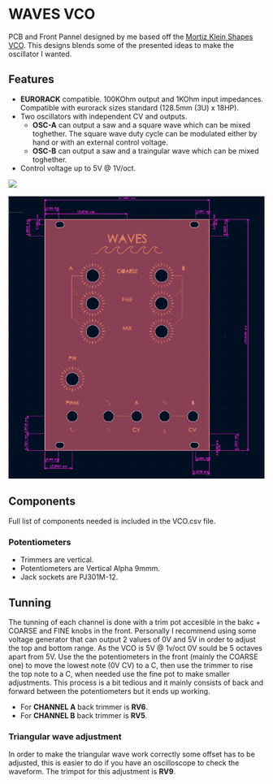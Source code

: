 # WAVES VCO 

PCB and Front Pannel designed by me based off the [Mortiz Klein Shapes VCO](https://www.youtube.com/c/MoritzKlein0). This designs blends some of the presented ideas to make the oscillator I wanted.

## Features
- **EURORACK** compatible. 100KOhm output and 1KOhm input impedances. Compatible with eurorack sizes standard (128.5mm (3U) x 18HP).
- Two oscillators with independent CV and outputs.
  - **OSC-A** can output a saw and a square wave which can be mixed toghether. The square wave duty cycle can be modulated either by hand or with an external control voltage.  
  - **OSC-B** can output a saw and a traingular wave which can be mixed toghether. 
- Control voltage up to 5V @ 1V/oct.

![](./imgs/vco.JPG)

![](./imgs/front_pannel_sizes.PNG)

## Components

Full list of components needed is included in the VCO.csv file. 

### Potentiometers
- Trimmers are vertical.
- Potentiometers are Vertical Alpha 9mmm. 
- Jack sockets are PJ301M-12.

## Tunning 

The tunning of each channel is done with a trim pot accesible in the bakc + COARSE and FINE knobs in the front. Personally I recommend using some voltage generator that can output 2 values of 0V and 5V in order to adjust the top and bottom range. As the VCO is 5V @ 1v/oct 0V sould be 5 octaves apart from 5V. Use the the potentiometers in the front (mainly the COARSE one) to move the lowest note (0V CV) to a C, then use the trimmer to rise the top note to a C, when needed use the fine pot to make smaller adjustments. This process is a bit tedious and it mainly consists of back and forward between the potentiometers but it ends up working.

- For **CHANNEL A** back trimmer is **RV6**.
- For **CHANNEL B** back trimmer is **RV5**.

### Triangular wave adjustment

In order to make the triangular wave work correctly some offset has to be adjusted, this is easier to do if you have an oscilloscope to check the waveform. The trimpot for this adjustment is **RV9**.

